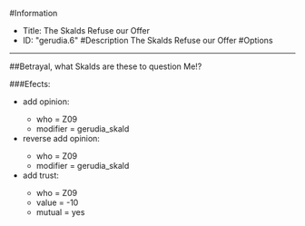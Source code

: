 #Information
 - Title: The Skalds Refuse our Offer
 - ID: "gerudia.6"
#Description
The Skalds Refuse our Offer
#Options

___
##Betrayal, what Skalds are these to question Me!?

###Efects:<ul><li>add opinion:</li><ul><li>who = Z09</li><li>modifier = gerudia_skald</li></ul><li>reverse add opinion:</li><ul><li>who = Z09</li><li>modifier = gerudia_skald</li></ul><li>add trust:</li><ul><li>who = Z09</li><li>value = -10</li><li>mutual = yes</li></ul></ul>
